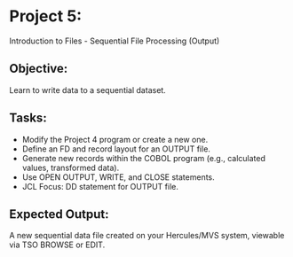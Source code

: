 # Project 5: 
Introduction to Files - Sequential File Processing (Output)

## Objective: 
Learn to write data to a sequential dataset.

## Tasks:
- Modify the Project 4 program or create a new one.
- Define an FD and record layout for an OUTPUT file.
- Generate new records within the COBOL program (e.g., calculated values, transformed data).
- Use OPEN OUTPUT, WRITE, and CLOSE statements.
- JCL Focus: DD statement for OUTPUT file.

## Expected Output: 
A new sequential data file created on your Hercules/MVS system, viewable via TSO BROWSE or EDIT.
